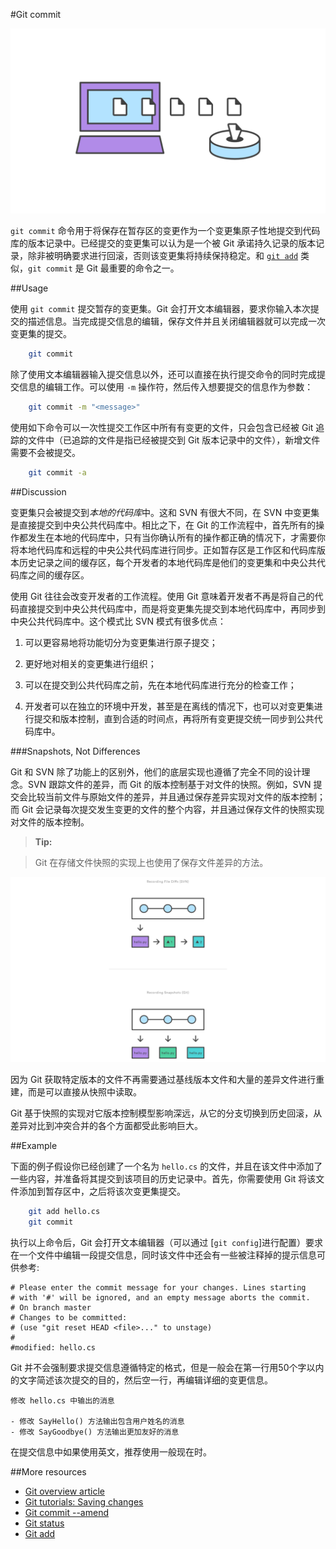 #Git commit

![`git commit` 示意图][m1]

`git commit` 命令用于将保存在暂存区的变更作为一个变更集原子性地提交到代码库的版本记录中。已经提交的变更集可以认为是一个被 Git 承诺持久记录的版本记录，除非被明确要求进行回滚，否则该变更集将持续保持稳定。和 [`git add`][5] 类似，`git commit` 是 Git 最重要的命令之一。

##Usage

使用 `git commit` 提交暂存的变更集。Git 会打开文本编辑器，要求你输入本次提交的描述信息。当完成提交信息的编辑，保存文件并且关闭编辑器就可以完成一次变更集的提交。

```bash
    git commit
```

除了使用文本编辑器输入提交信息以外，还可以直接在执行提交命令的同时完成提交信息的编辑工作。可以使用 `-m` 操作符，然后传入想要提交的信息作为参数：

```bash
    git commit -m "<message>"
```

使用如下命令可以一次性提交工作区中所有有变更的文件，只会包含已经被 Git 追踪的文件中（已追踪的文件是指已经被提交到 Git 版本记录中的文件），新增文件需要不会被提交。

```bash
    git commit -a
```

##Discussion

变更集只会被提交到*本地的代码库*中。这和 SVN 有很大不同，在 SVN 中变更集是直接提交到中央公共代码库中。相比之下，在 Git 的工作流程中，首先所有的操作都发生在本地的代码库中，只有当你确认所有的操作都正确的情况下，才需要你将本地代码库和远程的中央公共代码库进行同步。正如暂存区是工作区和代码库版本历史记录之间的缓存区，每个开发者的本地代码库是他们的变更集和中央公共代码库之间的缓存区。

使用 Git 往往会改变开发者的工作流程。使用 Git 意味着开发者不再是将自己的代码直接提交到中央公共代码库中，而是将变更集先提交到本地代码库中，再同步到中央公共代码库中。这个模式比 SVN 模式有很多优点：

1.  可以更容易地将功能切分为变更集进行原子提交；

2.  更好地对相关的变更集进行组织；

3.  可以在提交到公共代码库之前，先在本地代码库进行充分的检查工作；

4.  开发者可以在独立的环境中开发，甚至是在离线的情况下，也可以对变更集进行提交和版本控制，直到合适的时间点，再将所有变更提交统一同步到公共代码库中。

###Snapshots, Not Differences

Git 和 SVN 除了功能上的区别外，他们的底层实现也遵循了完全不同的设计理念。SVN 跟踪文件的差异，而 Git 的版本控制基于对文件的快照。例如，SVN 提交会比较当前文件与原始文件的差异，并且通过保存差异实现对文件的版本控制；而 Git 会记录每次提交发生变更的文件的整个内容，并且通过保存文件的快照实现对文件的版本控制。

>**Tip:**

> Git 在存储文件快照的实现上也使用了保存文件差异的方法。

![SVN 与 Git 文件版本控制机制示意图][m2]

因为 Git 获取特定版本的文件不再需要通过基线版本文件和大量的差异文件进行重建，而是可以直接从快照中读取。

Git 基于快照的实现对它版本控制模型影响深远，从它的分支切换到历史回滚，从差异对比到冲突合并的各个方面都受此影响巨大。

##Example

下面的例子假设你已经创建了一个名为 ```hello.cs``` 的文件，并且在该文件中添加了一些内容，并准备将其提交到该项目的历史记录中。首先，你需要使用 Git 将该文件添加到暂存区中，之后将该次变更集提交。

```bash
    git add hello.cs
    git commit
```

执行以上命令后，Git 会打开文本编辑器（可以通过 [```git config```]进行配置）要求在一个文件中编辑一段提交信息，同时该文件中还会有一些被注释掉的提示信息可供参考:

```
# Please enter the commit message for your changes. Lines starting
# with '#' will be ignored, and an empty message aborts the commit.
# On branch master
# Changes to be committed:
# (use "git reset HEAD <file>..." to unstage)
#
#modified: hello.cs
```

Git 并不会强制要求提交信息遵循特定的格式，但是一般会在第一行用50个字以内的文字简述该次提交的目的，然后空一行，再编辑详细的变更信息。

```
修改 hello.cs 中输出的消息

- 修改 SayHello() 方法输出包含用户姓名的消息
- 修改 SayGoodbye() 方法输出更加友好的消息
```

在提交信息中如果使用英文，推荐使用一般现在时。

##More resources

- [Git overview article][1]
- [Git tutorials: Saving changes][2]
- [Git commit --amend][3]
- [Git status][4]
- [Git add][5]

<!-- Links -->
[1]: ./git-articles-overview.md
[2]: https://www.atlassian.com/git/tutorials/saving-changes/git-commit
[3]: ./git-commit-amend.md
[4]: ./git-command-git-status.md
[5]: ./git-command-git-add.md

<!-- Images -->
[m1]: ./media/git-command-git-commit/git-commit.png
[m2]: ./media/git-command-git-commit/git-svn-history-records.png